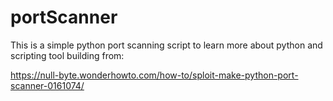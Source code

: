 # portScanner
This is a simple python port scanning script to learn more about python and scripting tool building from:

https://null-byte.wonderhowto.com/how-to/sploit-make-python-port-scanner-0161074/

